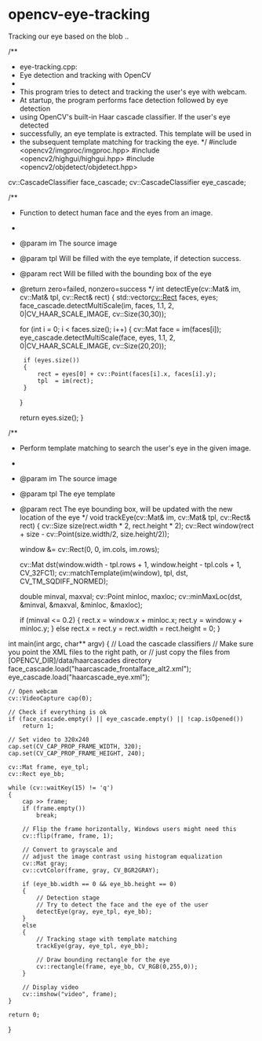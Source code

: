 opencv-eye-tracking
===================

Tracking our eye based  on the blob ..

/**
 * eye-tracking.cpp:
 * Eye detection and tracking with OpenCV
 *
 * This program tries to detect and tracking the user's eye with webcam.
 * At startup, the program performs face detection followed by eye detection 
 * using OpenCV's built-in Haar cascade classifier. If the user's eye detected
 * successfully, an eye template is extracted. This template will be used in 
 * the subsequent template matching for tracking the eye.
 */
#include <opencv2/imgproc/imgproc.hpp>
#include <opencv2/highgui/highgui.hpp>
#include <opencv2/objdetect/objdetect.hpp>

cv::CascadeClassifier face_cascade;
cv::CascadeClassifier eye_cascade;

/**
 * Function to detect human face and the eyes from an image.
 *
 * @param  im    The source image
 * @param  tpl   Will be filled with the eye template, if detection success.
 * @param  rect  Will be filled with the bounding box of the eye
 * @return zero=failed, nonzero=success
 */
int detectEye(cv::Mat& im, cv::Mat& tpl, cv::Rect& rect)
{
	std::vector<cv::Rect> faces, eyes;
	face_cascade.detectMultiScale(im, faces, 1.1, 2, 0|CV_HAAR_SCALE_IMAGE, cv::Size(30,30));

	for (int i = 0; i < faces.size(); i++)
	{
		cv::Mat face = im(faces[i]);
		eye_cascade.detectMultiScale(face, eyes, 1.1, 2, 0|CV_HAAR_SCALE_IMAGE, cv::Size(20,20));

		if (eyes.size())
		{
			rect = eyes[0] + cv::Point(faces[i].x, faces[i].y);
			tpl  = im(rect);
		}
	}

	return eyes.size();
}

/**
 * Perform template matching to search the user's eye in the given image.
 *
 * @param   im    The source image
 * @param   tpl   The eye template
 * @param   rect  The eye bounding box, will be updated with the new location of the eye
 */
void trackEye(cv::Mat& im, cv::Mat& tpl, cv::Rect& rect)
{
	cv::Size size(rect.width * 2, rect.height * 2);
	cv::Rect window(rect + size - cv::Point(size.width/2, size.height/2));

	window &= cv::Rect(0, 0, im.cols, im.rows);

	cv::Mat dst(window.width - tpl.rows + 1, window.height - tpl.cols + 1, CV_32FC1);
	cv::matchTemplate(im(window), tpl, dst, CV_TM_SQDIFF_NORMED);

	double minval, maxval;
	cv::Point minloc, maxloc;
	cv::minMaxLoc(dst, &minval, &maxval, &minloc, &maxloc);

	if (minval <= 0.2)
	{
		rect.x = window.x + minloc.x;
		rect.y = window.y + minloc.y;
	}
	else
		rect.x = rect.y = rect.width = rect.height = 0;
}

int main(int argc, char** argv)
{
	// Load the cascade classifiers
	// Make sure you point the XML files to the right path, or 
	// just copy the files from [OPENCV_DIR]/data/haarcascades directory
	face_cascade.load("haarcascade_frontalface_alt2.xml");
	eye_cascade.load("haarcascade_eye.xml");

	// Open webcam
	cv::VideoCapture cap(0);

	// Check if everything is ok
	if (face_cascade.empty() || eye_cascade.empty() || !cap.isOpened())
		return 1;

	// Set video to 320x240
	cap.set(CV_CAP_PROP_FRAME_WIDTH, 320);
	cap.set(CV_CAP_PROP_FRAME_HEIGHT, 240);

	cv::Mat frame, eye_tpl;
	cv::Rect eye_bb;

	while (cv::waitKey(15) != 'q')
	{
		cap >> frame;
		if (frame.empty())
			break;

		// Flip the frame horizontally, Windows users might need this
		cv::flip(frame, frame, 1);

		// Convert to grayscale and 
		// adjust the image contrast using histogram equalization
		cv::Mat gray;
		cv::cvtColor(frame, gray, CV_BGR2GRAY);

		if (eye_bb.width == 0 && eye_bb.height == 0)
		{
			// Detection stage
			// Try to detect the face and the eye of the user
			detectEye(gray, eye_tpl, eye_bb);
		}
		else
		{
			// Tracking stage with template matching
			trackEye(gray, eye_tpl, eye_bb);

			// Draw bounding rectangle for the eye
			cv::rectangle(frame, eye_bb, CV_RGB(0,255,0));
		}

		// Display video
		cv::imshow("video", frame);
	}

	return 0;
}
